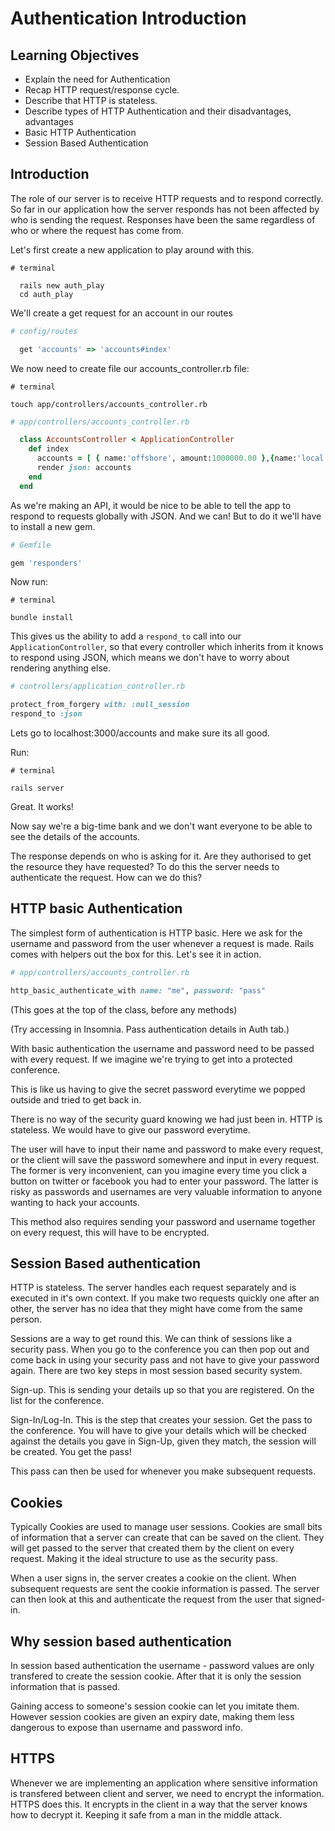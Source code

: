 # Authentication Introduction

## Learning Objectives
 - Explain the need for Authentication
 - Recap HTTP request/response cycle.
 - Describe that HTTP is stateless.
 - Describe types of HTTP Authentication and their disadvantages, advantages
 - Basic HTTP Authentication
 - Session Based Authentication


## Introduction

The role of our server is to receive HTTP requests and to respond correctly.  So far in our application how the server responds has not been affected by who is sending the request.  Responses have been the same regardless of who or where the request has come from.


Let's first create a new application to play around with this.

```
# terminal

  rails new auth_play
  cd auth_play  
```

We'll create a get request for an account in our routes

```ruby
# config/routes

  get 'accounts' => 'accounts#index'
```

We now need to create file our accounts_controller.rb file:

```
# terminal

touch app/controllers/accounts_controller.rb
```

```ruby
# app/controllers/accounts_controller.rb

  class AccountsController < ApplicationController
    def index
      accounts = [ { name:'offshore', amount:1000000.00 },{name:'local',amount:0.01}]
      render json: accounts 
    end
  end
```

As we're making an API, it would be nice to be able to tell the app to respond to requests globally with JSON. And we can! But to do it we'll have to install a new gem.

```ruby
# Gemfile

gem 'responders'
```

Now run: 

```
# terminal

bundle install
```

This gives us the ability to add a `respond_to` call into our `ApplicationController`, so that every controller which inherits from it knows to respond using JSON, which means we don't have to worry about rendering anything else.

```ruby
# controllers/application_controller.rb

protect_from_forgery with: :null_session
respond_to :json
```

Lets go to localhost:3000/accounts and make sure its all good.

Run:
```
# terminal

rails server
```

Great. It works!

Now say we're a big-time bank and we don't want everyone to be able to see the details of the accounts.

The response depends on who is asking for it. Are they authorised to get the resource they have requested?  To do this the server needs to authenticate the request.  How can we do this?

## HTTP basic Authentication
The simplest form of authentication is HTTP basic.  Here we ask for the username and password from the user whenever a request is made.  Rails comes with helpers out the box for this.  Let's see it in action.

```ruby
# app/controllers/accounts_controller.rb

http_basic_authenticate_with name: "me", password: "pass"
```

(This goes at the top of the class, before any methods)

(Try accessing in Insomnia. Pass authentication details in Auth tab.)

With basic authentication the username and password need to be passed with every request.  If we imagine we're trying to get into a protected conference.

This is like us having to give the secret password everytime we popped outside and tried to get back in.

There is no way of the security guard knowing we had just been in. HTTP is stateless.  We would have to give our password everytime.

The user will have to input their name and password to make every request, or the client will save the password somewhere and input in every request.  The former is very inconvenient,  can you imagine every time you click a button on twitter or facebook you had to enter your password.  The latter is risky as passwords and usernames are very valuable information to anyone wanting to hack your accounts.

This method also requires sending your password and username together on every request, this will have to be encrypted.

## Session Based authentication
HTTP is stateless.  The server handles each request separately and is executed in it's own context.  If you make two requests quickly one after an other, the server has no idea that they might have come from the same person.

Sessions are a way to get round this.  We can think of sessions like a security pass. When you go to the conference you can then pop out and come back in using your security pass and not have to give your password again.  There are two key steps in most session based security system.

Sign-up.  This is sending your details up so that you are registered.  On the list for the conference.

Sign-In/Log-In.  This is the step that creates your session.  Get the pass to the conference.  You will have to give your details which will be checked against the details you gave in Sign-Up, given they match, the session will be created. You get the pass!

This pass can then be used for whenever you make subsequent requests.  

## Cookies
Typically Cookies are used to manage user sessions.  Cookies are small bits of information that a server can create that can be saved on the client.  They will get passed to the server that created them by the client on every request.  Making it the ideal structure to use as the security pass.

When a user signs in, the server creates a cookie on the client.  When subsequent requests are sent the cookie information is passed. The server can then look at this and authenticate the request from the user that signed-in.

## Why session based authentication
In session based authentication the username - password values are only transfered to create the session cookie.  After that it is only the session information that is passed. 

Gaining access to someone's session cookie can let you imitate them.  However session cookies are given an expiry date,  making them less dangerous to expose than username and password info.

## HTTPS
Whenever we are implementing an application where sensitive information is transfered between client and server,  we need to encrypt the information.  HTTPS does this.  It encrypts in the client in a way that the server knows how to decrypt it.  Keeping it safe from a man in the middle attack.
